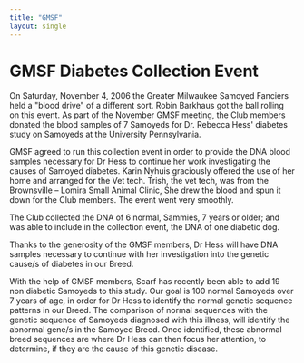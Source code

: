 ```yaml
---
title: "GMSF"
layout: single
---
```


# GMSF Diabetes Collection Event

On Saturday, November 4, 2006 the Greater Milwaukee Samoyed Fanciers held a "blood drive" of a different sort.
Robin Barkhaus got the ball rolling on this event. As part of the November GMSF meeting, the Club members donated the blood samples of 7 Samoyeds for Dr. Rebecca Hess' diabetes study on Samoyeds at the University Pennsylvania.

GMSF agreed to run this collection event in order to provide the DNA blood samples necessary for Dr Hess to continue her work investigating the causes of Samoyed diabetes. Karin Nyhuis graciously offered the use of her home and arranged for the Vet tech. Trish, the vet tech, was from the Brownsville – Lomira Small Animal Clinic, She drew the blood and spun it down for the Club members. The event went very smoothly.

The Club collected the DNA of 6 normal, Sammies, 7 years or older; and was able to include in the collection event, the DNA of one diabetic dog.

Thanks to the generosity of the GMSF members, Dr Hess will have DNA samples necessary to continue with her investigation into the genetic cause/s of diabetes in our Breed.

With the help of GMSF members, Scarf has recently been able to add 19 non diabetic Samoyeds to this study. Our goal is 100 normal Samoyeds over 7 years of age, in order for Dr Hess to identify the normal genetic sequence patterns in our Breed. The comparison of normal sequences with the genetic sequence of Samoyeds diagnosed with this illness, will identify the abnormal gene/s in the Samoyed Breed. Once identified, these abnormal breed sequences are where Dr Hess can then focus her attention, to determine, if they are the cause of this genetic disease.
